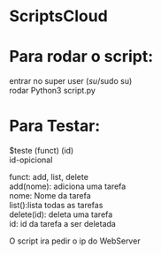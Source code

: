 # ScriptsCloud

# Para rodar o script:
entrar no super user ($su/$sudo su) 
<br />
rodar Python3 script.py

# Para Testar:
$teste (funct) (id)
<br />
id-opicional


funct: add, list, delete
<br />
add(nome): adiciona uma tarefa
<br />
    nome: Nome da tarefa
<br />
list():lista todas as tarefas
<br />
delete(id): deleta uma tarefa
<br />
    id: id da tarefa a ser deletada
<br />


O script ira pedir o ip do WebServer
